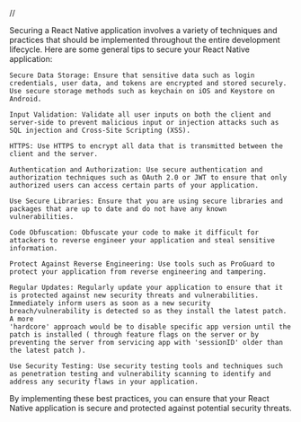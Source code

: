 // 


Securing a React Native application involves a variety of techniques and practices that should be implemented throughout the entire development lifecycle. Here are some general tips to secure your React Native application:

    Secure Data Storage: Ensure that sensitive data such as login credentials, user data, and tokens are encrypted and stored securely. Use secure storage methods such as keychain on iOS and Keystore on Android.

    Input Validation: Validate all user inputs on both the client and server-side to prevent malicious input or injection attacks such as SQL injection and Cross-Site Scripting (XSS).

    HTTPS: Use HTTPS to encrypt all data that is transmitted between the client and the server.

    Authentication and Authorization: Use secure authentication and authorization techniques such as OAuth 2.0 or JWT to ensure that only authorized users can access certain parts of your application.

    Use Secure Libraries: Ensure that you are using secure libraries and packages that are up to date and do not have any known vulnerabilities.

    Code Obfuscation: Obfuscate your code to make it difficult for attackers to reverse engineer your application and steal sensitive information.

    Protect Against Reverse Engineering: Use tools such as ProGuard to protect your application from reverse engineering and tampering.

    Regular Updates: Regularly update your application to ensure that it is protected against new security threats and vulnerabilities.
    Immediately inform users as soon as a new security breach/vulnerability is detected so as they install the latest patch. A more
    'hardcore' approach would be to disable specific app version until the patch is installed ( through feature flags on the server or by preventing the server from servicing app with 'sessionID' older than the latest patch ).

    Use Security Testing: Use security testing tools and techniques such as penetration testing and vulnerability scanning to identify and address any security flaws in your application.

By implementing these best practices, you can ensure that your React Native application is secure and protected against potential security threats.

